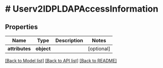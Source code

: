 # # Userv2IDPLDAPAccessInformation

## Properties

Name | Type | Description | Notes
------------ | ------------- | ------------- | -------------
**attributes** | **object** |  | [optional]

[[Back to Model list]](../../README.md#models) [[Back to API list]](../../README.md#endpoints) [[Back to README]](../../README.md)
